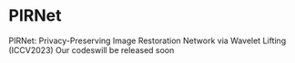 # PIRNet
PIRNet: Privacy-Preserving Image Restoration Network via Wavelet Lifting (ICCV2023)
Our codeswill be released soon
